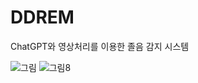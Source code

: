 # DDREM
ChatGPT와 영상처리를 이용한 졸음 감지 시스템

![그림](https://github.com/user-attachments/assets/afc6bfd2-3c89-4161-9461-8d3be6312179)
![그림8](https://github.com/user-attachments/assets/ebd63c19-b28a-4a9c-a7a5-a65d3cb2b9a7)

